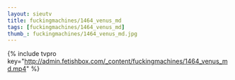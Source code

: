 ```yaml
--- 
layout: sieutv
title: fuckingmachines/1464_venus_md
tags: [fuckingmachines/1464_venus_md]
thumb_: fuckingmachines/1464_venus_md.jpg
---
```

{% include tvpro key="http://admin.fetishbox.com/_content/fuckingmachines/1464_venus_md.mp4" %} 

